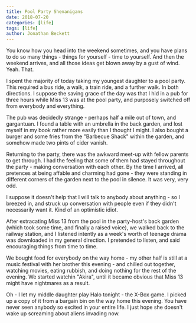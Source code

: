 ```yaml
---
title: Pool Party Shenanigans
date: 2018-07-20
categories: [life]
tags: [life]
author: Jonathan Beckett
---
```


You know how you head into the weekend sometimes, and you have plans to do so many things - things for yourself - time to yourself. And then the weekend arrives, and all those ideas get blown away by a gust of wind. Yeah. That.

I spent the majority of today taking my youngest daughter to a pool party. This required a bus ride, a walk, a train ride, and a further walk. In both directions. I suppose the saving grace of the day was that I hid in a pub for three hours while Miss 13 was at the pool party, and purposely switched off from everybody and everything.

The pub was decidedly strange - perhaps half a mile out of town, and gargantuan. I found a table with an umbrella in the back garden, and lost myself in my book rather more easily than I thought I might. I also bought a burger and some fries from the "Barbecue Shack" within the garden, and somehow made two pints of cider vanish.

Returning to the party, there was the awkward meet-up with fellow parents to get through. I had the feeling that some of them had stayed throughout the party - making conversation with each other. By the time I arrived, all pretences at being affable and charming had gone - they were standing in different corners of the garden next to the pool in silence. It was very, very odd.

I suppose it doesn't help that I will talk to anybody about anything - so I breezed in, and struck up conversation with people even if they didn't necessarily want it. Kind of an optimistic idiot.

After extracating Miss 13 from the pool in the party-host's back garden (which took some time, and finally a raised voice), we walked back to the railway station, and I listened intently as a week's worth of teenage drama was downloaded in my general direction. I pretended to listen, and said encouraging things from time to time.

We bought food for everybody on the way home - my other half is still at a music festival with her brother this evening - and chilled out together, watching movies, eating rubbish, and doing nothing for the rest of the evening. We started watchin "Akira", until it became obvious that Miss 13 might have nightmares as a result.

Oh - I let my middle daughter play Halo tonight - the X-Box game. I picked up a copy of it from a bargain bin on the way home this evening. You have never seen anybody so excited in your entire life. I just hope she doesn't wake up screaming about aliens invading now.